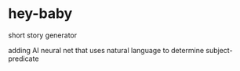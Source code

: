 # hey-baby
short story generator 

adding AI neural net that uses natural language to determine subject-predicate 
